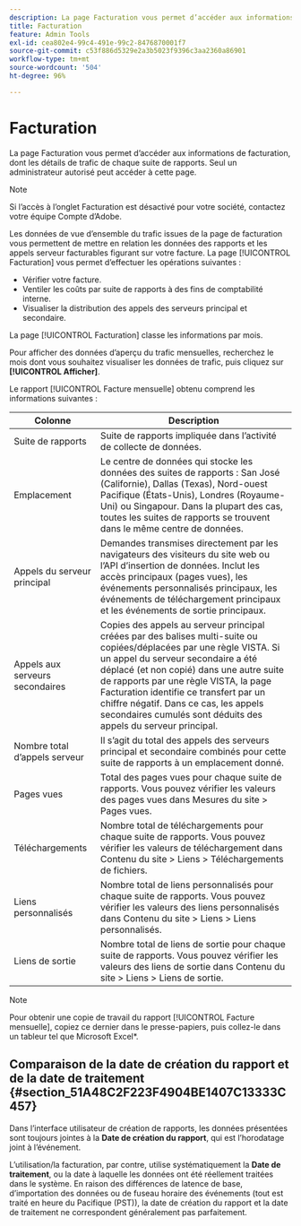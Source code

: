 ```yaml
---
description: La page Facturation vous permet d’accéder aux informations de facturation, dont les détails de trafic de chaque suite de rapports. Seul un administrateur autorisé peut accéder à cette page.
title: Facturation
feature: Admin Tools
exl-id: cea802e4-99c4-491e-99c2-8476870001f7
source-git-commit: c53f886d5329e2a3b5023f9396c3aa2360a86901
workflow-type: tm+mt
source-wordcount: '504'
ht-degree: 96%

---
```


# Facturation

La page Facturation vous permet d’accéder aux informations de facturation, dont les détails de trafic de chaque suite de rapports. Seul un administrateur autorisé peut accéder à cette page.

>[!NOTE]
>
>Si l’accès à l’onglet Facturation est désactivé pour votre société, contactez votre équipe Compte d’Adobe.

Les données de vue d’ensemble du trafic issues de la page de facturation vous permettent de mettre en relation les données des rapports et les appels serveur facturables figurant sur votre facture. La page [!UICONTROL Facturation] vous permet d’effectuer les opérations suivantes :

* Vérifier votre facture.
* Ventiler les coûts par suite de rapports à des fins de comptabilité interne.
* Visualiser la distribution des appels des serveurs principal et secondaire.

La page [!UICONTROL Facturation] classe les informations par mois.

Pour afficher des données d’aperçu du trafic mensuelles, recherchez le mois dont vous souhaitez visualiser les données de trafic, puis cliquez sur **[!UICONTROL Afficher]**.

Le rapport [!UICONTROL Facture mensuelle] obtenu comprend les informations suivantes :

| Colonne | Description |
|--- |--- |
| Suite de rapports | Suite de rapports impliquée dans l’activité de collecte de données. |
| Emplacement | Le centre de données qui stocke les données des suites de rapports : San José (Californie), Dallas (Texas), Nord-ouest Pacifique (États-Unis), Londres (Royaume-Uni) ou Singapour. Dans la plupart des cas, toutes les suites de rapports se trouvent dans le même centre de données. |
| Appels du serveur principal | Demandes transmises directement par les navigateurs des visiteurs du site web ou l’API d’insertion de données. Inclut les accès principaux (pages vues), les événements personnalisés principaux, les événements de téléchargement principaux et les événements de sortie principaux. |
| Appels aux serveurs secondaires | Copies des appels au serveur principal créées par des balises multi-suite ou copiées/déplacées par une règle VISTA.  Si un appel du serveur secondaire a été déplacé (et non copié) dans une autre suite de rapports par une règle VISTA, la page Facturation identifie ce transfert par un chiffre négatif. Dans ce cas, les appels secondaires cumulés sont déduits des appels du serveur principal. |
| Nombre total d’appels serveur | Il s’agit du total des appels des serveurs principal et secondaire combinés pour cette suite de rapports à un emplacement donné. |
| Pages vues | Total des pages vues pour chaque suite de rapports. Vous pouvez vérifier les valeurs des pages vues dans Mesures du site > Pages vues. |
| Téléchargements | Nombre total de téléchargements pour chaque suite de rapports. Vous pouvez vérifier les valeurs de téléchargement dans Contenu du site > Liens > Téléchargements de fichiers. |
| Liens personnalisés | Nombre total de liens personnalisés pour chaque suite de rapports. Vous pouvez vérifier les valeurs des liens personnalisés dans Contenu du site > Liens > Liens personnalisés. |
| Liens de sortie | Nombre total de liens de sortie pour chaque suite de rapports. Vous pouvez vérifier les valeurs des liens de sortie dans Contenu du site > Liens > Liens de sortie. |

>[!NOTE]
>
>Pour obtenir une copie de travail du rapport [!UICONTROL Facture mensuelle], copiez ce dernier dans le presse-papiers, puis collez-le dans un tableur tel que Microsoft Excel&#42;.

## Comparaison de la date de création du rapport et de la date de traitement {#section_51A48C2F223F4904BE1407C13333C457}

Dans l’interface utilisateur de création de rapports, les données présentées sont toujours jointes à la **Date de création du rapport**, qui est l’horodatage joint à l’événement.

L’utilisation/la facturation, par contre, utilise systématiquement la **Date de traitement**, ou la date à laquelle les données ont été réellement traitées dans le système. En raison des différences de latence de base, d’importation des données ou de fuseau horaire des événements (tout est traité en heure du Pacifique (PST)), la date de création du rapport et la date de traitement ne correspondent généralement pas parfaitement.
